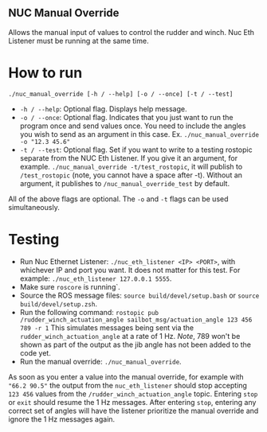 ## NUC Manual Override
Allows the manual input of values to control the rudder and winch. Nuc Eth Listener must be running at the same time.

# How to run
`./nuc_manual_override [-h / --help] [-o / --once] [-t / --test]`
* `-h / --help`: Optional flag. Displays help message.
* `-o / --once`: Optional flag. Indicates that you just want to run the program once and send values once. You need to include the angles you wish to send as an argument in this case. Ex. `./nuc_manual_override -o "12.3 45.6"`
* `-t / --test`: Optional flag. Set if you want to write to a testing rostopic separate from the NUC Eth Listener. If you give it an argument, for example. `./nuc_manual_override -t/test_rostopic`, it will publish to `/test_rostopic` (note, you cannot have a space after -t). Without an argument, it publishes to `/nuc_manual_override_test` by default.

All of the above flags are optional. The `-o` and `-t` flags can be used simultaneously.

# Testing
* Run Nuc Ethernet Listener: `./nuc_eth_listener <IP> <PORT>`, with whichever IP and port you want. It does not matter for this test. For example: `./nuc_eth_listener 127.0.0.1 5555`.
* Make sure `roscore` is running`.
* Source the ROS message files: `source build/devel/setup.bash` or `source build/devel/setup.zsh`.
* Run the following command: `rostopic pub /rudder_winch_actuation_angle sailbot_msg/actuation_angle 123 456 789 -r 1` This simulates messages being sent via the `rudder_winch_actuation_angle` at a rate of 1 Hz. *Note*, 789 won't be shown as part of the output as the jib angle has not been added to the code yet.
* Run the manual override: `./nuc_manual_override`. 

As soon as you enter a value into the manual override, for example with `"66.2 90.5"` the output from the `nuc_eth_listener` should stop accepting `123 456` values from the `/rudder_winch_actuation_angle` topic. Entering `stop` or `exit` should resume the 1 Hz messages. After entering `stop`, entering any correct set of angles will have the listener prioritize the manual override and ignore the 1 Hz messages again.